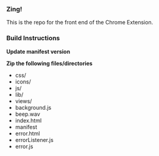 ### Zing!

This is the repo for the front end of the Chrome Extension.

### Build Instructions

**Update manifest version**

**Zip the following files/directories**
 - css/
 - icons/
 - js/
 - lib/
 - views/
 - background.js
 - beep.wav
 - index.html
 - manifest
 - error.html
 - errorListener.js
 - error.js
